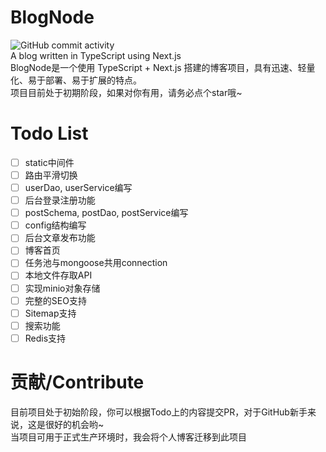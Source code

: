 # BlogNode
![GitHub commit activity](https://img.shields.io/github/commit-activity/y/BATTLEHAWK00/BlogNode-dev)  
A blog written in TypeScript using Next.js  
BlogNode是一个使用 TypeScript + Next.js 搭建的博客项目，具有迅速、轻量化、易于部署、易于扩展的特点。  
项目目前处于初期阶段，如果对你有用，请务必点个star哦~

# Todo List
- [ ] static中间件
- [ ] 路由平滑切换
- [ ] userDao, userService编写
- [ ] 后台登录注册功能
- [ ] postSchema, postDao, postService编写
- [ ] config结构编写
- [ ] 后台文章发布功能
- [ ] 博客首页
- [ ] 任务池与mongoose共用connection
- [ ] 本地文件存取API
- [ ] 实现minio对象存储
- [ ] 完整的SEO支持
- [ ] Sitemap支持
- [ ] 搜索功能
- [ ] Redis支持

# 贡献/Contribute
目前项目处于初始阶段，你可以根据Todo上的内容提交PR，对于GitHub新手来说，这是很好的机会哟~  
当项目可用于正式生产环境时，我会将个人博客迁移到此项目  
